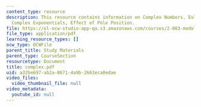 ```yaml
---
content_type: resource
description: This resource contains information on Complex Numbers, Euler?s Identity,
  Complex Exponentials, Effect of Pole Position.
file: https://ol-ocw-studio-app-qa.s3.amazonaws.com/courses/2-003-modeling-dynamics-and-control-i-spring-2005/a32be697ab2a86714a9b2663eca0edae_complex.pdf
file_type: application/pdf
learning_resource_types: []
ocw_type: OCWFile
parent_title: Study Materials
parent_type: CourseSection
resourcetype: Document
title: complex.pdf
uid: a32be697-ab2a-8671-4a9b-2663eca0edae
video_files:
  video_thumbnail_file: null
video_metadata:
  youtube_id: null
---
```


